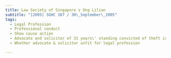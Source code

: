 ```yaml
---
title: Law Society of Singapore v Ong Lilian 
subtitle: "[2005] SGHC 187 / 30\_September\_2005"
tags:
  - Legal Profession
  - Professional conduct
  - Show cause action
  - Advocate and solicitor of 31 years\' standing convicted of theft in dwelling
  - Whether advocate & solicitor unfit for legal profession

---
```


